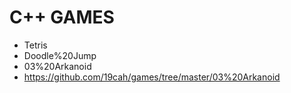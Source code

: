# C++ GAMES

- Tetris
- Doodle%20Jump
- 03%20Arkanoid
- https://github.com/19cah/games/tree/master/03%20Arkanoid
